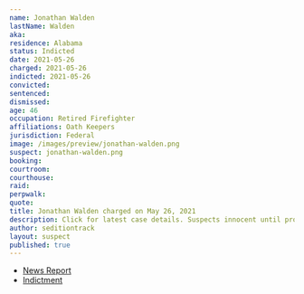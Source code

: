 ```yaml
---
name: Jonathan Walden
lastName: Walden
aka:
residence: Alabama
status: Indicted
date: 2021-05-26
charged: 2021-05-26
indicted: 2021-05-26
convicted:
sentenced:
dismissed:
age: 46
occupation: Retired Firefighter
affiliations: Oath Keepers
jurisdiction: Federal
image: /images/preview/jonathan-walden.png
suspect: jonathan-walden.png
booking:
courtroom:
courthouse:
raid:
perpwalk:
quote:
title: Jonathan Walden charged on May 26, 2021
description: Click for latest case details. Suspects innocent until proven guilty.
author: seditiontrack
layout: suspect
published: true
---
```


- [News Report](https://www.thedailybeast.com/oath-keeper-jonathan-walden-brought-82-pound-german-shepherd-warrior-to-capitol-riots)
- [Indictment](https://www.justice.gov/usao-dc/press-release/file/1401076/download)
